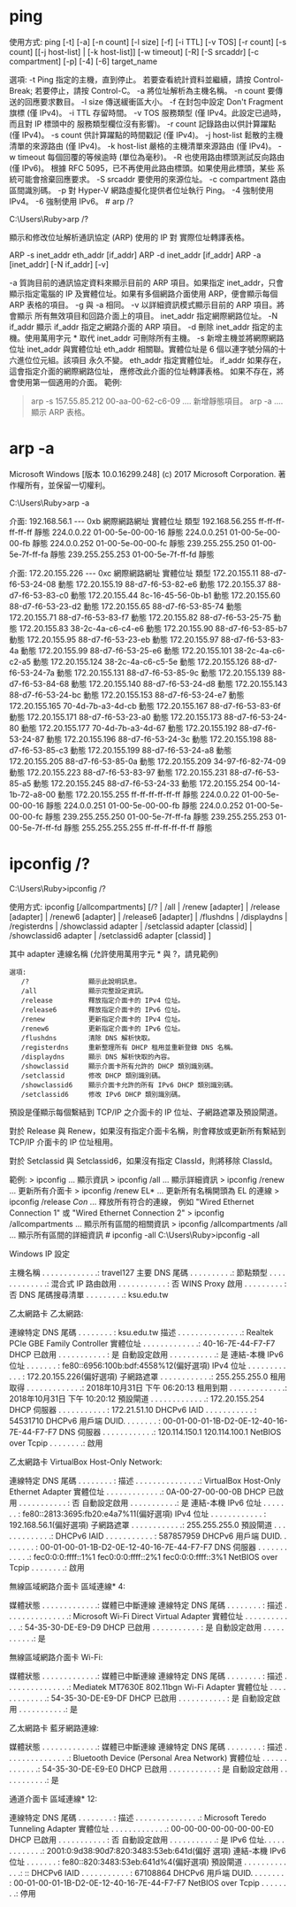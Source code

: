 # ping
使用方式: ping [-t] [-a] [-n count] [-l size] [-f] [-i TTL] [-v TOS]
            [-r count] [-s count] [[-j host-list] | [-k host-list]]
            [-w timeout] [-R] [-S srcaddr] [-c compartment] [-p]
            [-4] [-6] target_name

選項:
    -t             Ping 指定的主機，直到停止。
                   若要查看統計資料並繼續，請按 Control-Break;
                   若要停止，請按 Control-C。
    -a             將位址解析為主機名稱。
    -n count       要傳送的回應要求數目。
    -l size        傳送緩衝區大小。
    -f             在封包中設定 Don't Fragment 旗標 (僅 IPv4)。
    -i TTL         存留時間。
    -v TOS         服務類型 (僅 IPv4。此設定已過時，而且對 IP 標頭中的
                   服務類型欄位沒有影響)。
    -r count       記錄路由以供計算躍點 (僅 IPv4)。
    -s count       供計算躍點的時間戳記 (僅 IPv4)。
    -j host-list   鬆散的主機清單的來源路由 (僅 IPv4)。
    -k host-list   嚴格的主機清單來源路由 (僅 IPv4)。
    -w timeout     每個回覆的等候逾時 (單位為毫秒)。
    -R             也使用路由標頭測試反向路由 (僅 IPv6)。
                   根據 RFC 5095，已不再使用此路由標頭。如果使用此標頭，某些
                   系統可能會捨棄回應要求。
    -S srcaddr     要使用的來源位址。
    -c compartment 路由區間識別碼。
    -p             對 Hyper-V 網路虛擬化提供者位址執行 Ping。
    -4             強制使用 IPv4。
    -6             強制使用 IPv6。
    # arp /?
    
C:\Users\Ruby>arp /?

顯示和修改位址解析通訊協定 (ARP) 使用的 IP 對
實際位址轉譯表格。

ARP -s inet_addr eth_addr [if_addr]
ARP -d inet_addr [if_addr]
ARP -a [inet_addr] [-N if_addr] [-v]

  -a            質詢目前的通訊協定資料來顯示目前的
                ARP 項目。如果指定 inet_addr，只會顯示指定電腦的
                IP 及實體位址。如果有多個網路介面使用 ARP，便會顯示每個 ARP
                表格的項目。
  -g            與 -a 相同。
  -v            以詳細資訊模式顯示目前的 ARP 項目。將會顯示
                所有無效項目和回路介面上的項目。
  inet_addr     指定網際網路位址。
  -N if_addr    顯示 if_addr 指定之網路介面的 ARP
                項目。
  -d            刪除 inet_addr 指定的主機。使用萬用字元 * 取代 inet_addr
                可刪除所有主機。
  -s            新增主機並將網際網路位址 inet_addr 與實體位址
                eth_addr 相關聯。實體位址是
                6 個以連字號分隔的十六進位位元組。該項目
                永久不變。
  eth_addr      指定實體位址。
  if_addr       如果存在，這會指定介面的網際網路位址，
                應修改此介面的位址轉譯表格。
                如果不存在，將會使用第一個適用的介面。
範例:
  > arp -s 157.55.85.212   00-aa-00-62-c6-09  .... 新增靜態項目。
  > arp -a                                    .... 顯示 ARP 表格。
# arp -a
Microsoft Windows [版本 10.0.16299.248]
(c) 2017 Microsoft Corporation. 著作權所有，並保留一切權利。

C:\Users\Ruby>arp -a

介面: 192.168.56.1 --- 0xb
  網際網路網址          實體位址               類型
  192.168.56.255        ff-ff-ff-ff-ff-ff     靜態
  224.0.0.22            01-00-5e-00-00-16     靜態
  224.0.0.251           01-00-5e-00-00-fb     靜態
  224.0.0.252           01-00-5e-00-00-fc     靜態
  239.255.255.250       01-00-5e-7f-ff-fa     靜態
  239.255.255.253       01-00-5e-7f-ff-fd     靜態

介面: 172.20.155.226 --- 0xc
  網際網路網址          實體位址               類型
  172.20.155.11         88-d7-f6-53-24-08     動態
  172.20.155.19         88-d7-f6-53-82-e6     動態
  172.20.155.37         88-d7-f6-53-83-c0     動態
  172.20.155.44         8c-16-45-56-0b-b1     動態
  172.20.155.60         88-d7-f6-53-23-d2     動態
  172.20.155.65         88-d7-f6-53-85-74     動態
  172.20.155.71         88-d7-f6-53-83-f7     動態
  172.20.155.82         88-d7-f6-53-25-75     動態
  172.20.155.83         38-2c-4a-c6-c4-e6     動態
  172.20.155.90         88-d7-f6-53-85-b7     動態
  172.20.155.95         88-d7-f6-53-23-eb     動態
  172.20.155.97         88-d7-f6-53-83-4a     動態
  172.20.155.99         88-d7-f6-53-25-e6     動態
  172.20.155.101        38-2c-4a-c6-c2-a5     動態
  172.20.155.124        38-2c-4a-c6-c5-5e     動態
  172.20.155.126        88-d7-f6-53-24-7a     動態
  172.20.155.131        88-d7-f6-53-85-9c     動態
  172.20.155.139        88-d7-f6-53-84-68     動態
  172.20.155.140        88-d7-f6-53-24-d8     動態
  172.20.155.143        88-d7-f6-53-24-bc     動態
  172.20.155.153        88-d7-f6-53-24-e7     動態
  172.20.155.165        70-4d-7b-a3-4d-cb     動態
  172.20.155.167        88-d7-f6-53-83-6f     動態
  172.20.155.171        88-d7-f6-53-23-a0     動態
  172.20.155.173        88-d7-f6-53-24-80     動態
  172.20.155.177        70-4d-7b-a3-4d-67     動態
  172.20.155.192        88-d7-f6-53-24-87     動態
  172.20.155.196        88-d7-f6-53-24-3c     動態
  172.20.155.198        88-d7-f6-53-85-c3     動態
  172.20.155.199        88-d7-f6-53-24-a8     動態
  172.20.155.205        88-d7-f6-53-85-0a     動態
  172.20.155.209        34-97-f6-82-74-09     動態
  172.20.155.223        88-d7-f6-53-83-97     動態
  172.20.155.231        88-d7-f6-53-85-a5     動態
  172.20.155.245        88-d7-f6-53-24-33     動態
  172.20.155.254        00-14-1b-72-a8-00     動態
  172.20.155.255        ff-ff-ff-ff-ff-ff     靜態
  224.0.0.22            01-00-5e-00-00-16     靜態
  224.0.0.251           01-00-5e-00-00-fb     靜態
  224.0.0.252           01-00-5e-00-00-fc     靜態
  239.255.255.250       01-00-5e-7f-ff-fa     靜態
  239.255.255.253       01-00-5e-7f-ff-fd     靜態
  255.255.255.255       ff-ff-ff-ff-ff-ff     靜態
  # ipconfig /?
  
C:\Users\Ruby>ipconfig /?

使用方式:
        ipconfig [/allcompartments] [/? | /all |
                                 /renew [adapter] | /release [adapter] |
                                 /renew6 [adapter] | /release6 [adapter] |
                                 /flushdns | /displaydns | /registerdns |
                                 /showclassid adapter |
                                 /setclassid adapter [classid] |
                                 /showclassid6 adapter |
                                 /setclassid6 adapter [classid] ]


其中
    adapter             連線名稱
                       (允許使用萬用字元 * 與 ?，請見範例)

    選項:
       /?               顯示此說明訊息。
       /all             顯示完整設定資訊。
       /release         釋放指定介面卡的 IPv4 位址。
       /release6        釋放指定介面卡的 IPv6 位址。
       /renew           更新指定介面卡的 IPv4 位址。
       /renew6          更新指定介面卡的 IPv6 位址。
       /flushdns        清除 DNS 解析快取。
       /registerdns     重新整理所有 DHCP 租用並重新登錄 DNS 名稱。
       /displaydns      顯示 DNS 解析快取的內容。
       /showclassid     顯示介面卡所有允許的 DHCP 類別識別碼。
       /setclassid      修改 DHCP 類別識別碼。
       /showclassid6    顯示介面卡允許的所有 IPv6 DHCP 類別識別碼。
       /setclassid6     修改 IPv6 DHCP 類別識別碼。

預設是僅顯示每個繫結到 TCP/IP 之介面卡的 IP 位址、子網路遮罩及預設閘道。

對於 Release 與 Renew，如果沒有指定介面卡名稱，則會釋放或更新所有繫結到
TCP/IP 介面卡的 IP 位址租用。

對於 Setclassid 與 Setclassid6，如果沒有指定 ClassId，則將移除 ClassId。

範例:
    > ipconfig                       ... 顯示資訊
    > ipconfig /all                  ... 顯示詳細資訊
    > ipconfig /renew                ... 更新所有介面卡
    > ipconfig /renew EL*            ... 更新所有名稱開頭為 EL 的連線
    > ipconfig /release *Con*        ... 釋放所有符合的連線，
                                         例如 "Wired Ethernet Connection 1" 或
                                              "Wired Ethernet Connection 2"
    > ipconfig /allcompartments      ... 顯示所有區間的相關資訊
    > ipconfig /allcompartments /all ... 顯示所有區間的詳細資訊
    # ipconfig -all
    C:\Users\Ruby>ipconfig -all

Windows IP 設定

   主機名稱 . . . . . . . . . . . . .: travel127
   主要 DNS 尾碼  . . . . . . . . . .:
   節點類型 . . . . . . . . . . . . .: 混合式
   IP 路由啟用 . . . . . . . . . . . : 否
   WINS Proxy 啟用 . . . . . . . . . : 否
   DNS 尾碼搜尋清單 . . . . . . . . .: ksu.edu.tw

乙太網路卡 乙太網路:

   連線特定 DNS 尾碼 . . . . . . . . : ksu.edu.tw
   描述 . . . . . . . . . . . . . . .: Realtek PCIe GBE Family Controller
   實體位址 . . . . . . . . . . . . .: 40-16-7E-44-F7-F7
   DHCP 已啟用 . . . . . . . . . . . : 是
   自動設定啟用 . . . . . . . . . . .: 是
   連結-本機 IPv6 位址 . . . . . . . : fe80::6956:100b:bdf:4558%12(偏好選項)
   IPv4 位址 . . . . . . . . . . . . : 172.20.155.226(偏好選項)
   子網路遮罩 . . . . . . . . . . . .: 255.255.255.0
   租用取得 . . . . . . . . . . . . .: 2018年10月31日 下午 06:20:13
   租用到期 . . . . . . . . . . . . .: 2018年10月31日 下午 10:20:12
   預設閘道 . . . . . . . . . . . . .: 172.20.155.254
   DHCP 伺服器 . . . . . . . . . . . : 172.21.51.10
   DHCPv6 IAID . . . . . . . . . . . : 54531710
   DHCPv6 用戶端 DUID. . . . . . . . : 00-01-00-01-1B-D2-0E-12-40-16-7E-44-F7-F7
   DNS 伺服器 . . . . . . . . . . . .: 120.114.150.1
                                       120.114.100.1
   NetBIOS over Tcpip . . . . . . . .: 啟用

乙太網路卡 VirtualBox Host-Only Network:

   連線特定 DNS 尾碼 . . . . . . . . :
   描述 . . . . . . . . . . . . . . .: VirtualBox Host-Only Ethernet Adapter
   實體位址 . . . . . . . . . . . . .: 0A-00-27-00-00-0B
   DHCP 已啟用 . . . . . . . . . . . : 否
   自動設定啟用 . . . . . . . . . . .: 是
   連結-本機 IPv6 位址 . . . . . . . : fe80::2813:3695:fb20:e4a7%11(偏好選項)
   IPv4 位址 . . . . . . . . . . . . : 192.168.56.1(偏好選項)
   子網路遮罩 . . . . . . . . . . . .: 255.255.255.0
   預設閘道 . . . . . . . . . . . . .:
   DHCPv6 IAID . . . . . . . . . . . : 587857959
   DHCPv6 用戶端 DUID. . . . . . . . : 00-01-00-01-1B-D2-0E-12-40-16-7E-44-F7-F7
   DNS 伺服器 . . . . . . . . . . . .: fec0:0:0:ffff::1%1
                                       fec0:0:0:ffff::2%1
                                       fec0:0:0:ffff::3%1
   NetBIOS over Tcpip . . . . . . . .: 啟用

無線區域網路介面卡 區域連線* 4:

   媒體狀態 . . . . . . . . . . . . .: 媒體已中斷連線
   連線特定 DNS 尾碼 . . . . . . . . :
   描述 . . . . . . . . . . . . . . .: Microsoft Wi-Fi Direct Virtual Adapter
   實體位址 . . . . . . . . . . . . .: 54-35-30-DE-E9-D9
   DHCP 已啟用 . . . . . . . . . . . : 是
   自動設定啟用 . . . . . . . . . . .: 是

無線區域網路介面卡 Wi-Fi:

   媒體狀態 . . . . . . . . . . . . .: 媒體已中斷連線
   連線特定 DNS 尾碼 . . . . . . . . :
   描述 . . . . . . . . . . . . . . .: Mediatek MT7630E 802.11bgn Wi-Fi Adapter
   實體位址 . . . . . . . . . . . . .: 54-35-30-DE-E9-DF
   DHCP 已啟用 . . . . . . . . . . . : 是
   自動設定啟用 . . . . . . . . . . .: 是

乙太網路卡 藍牙網路連線:

   媒體狀態 . . . . . . . . . . . . .: 媒體已中斷連線
   連線特定 DNS 尾碼 . . . . . . . . :
   描述 . . . . . . . . . . . . . . .: Bluetooth Device (Personal Area Network)
   實體位址 . . . . . . . . . . . . .: 54-35-30-DE-E9-E0
   DHCP 已啟用 . . . . . . . . . . . : 是
   自動設定啟用 . . . . . . . . . . .: 是

通道介面卡 區域連線* 12:

   連線特定 DNS 尾碼 . . . . . . . . :
   描述 . . . . . . . . . . . . . . .: Microsoft Teredo Tunneling Adapter
   實體位址 . . . . . . . . . . . . .: 00-00-00-00-00-00-00-E0
   DHCP 已啟用 . . . . . . . . . . . : 否
   自動設定啟用 . . . . . . . . . . .: 是
   IPv6 位址. . . . . . . . . . . . .: 2001:0:9d38:90d7:820:3483:53eb:641d(偏好 選項)
   連結-本機 IPv6 位址 . . . . . . . : fe80::820:3483:53eb:641d%4(偏好選項)
   預設閘道 . . . . . . . . . . . . .: ::
   DHCPv6 IAID . . . . . . . . . . . : 67108864
   DHCPv6 用戶端 DUID. . . . . . . . : 00-01-00-01-1B-D2-0E-12-40-16-7E-44-F7-F7
   NetBIOS over Tcpip . . . . . . . .: 停用
